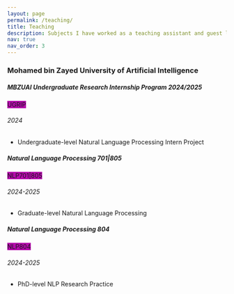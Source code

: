 ```yaml
---
layout: page
permalink: /teaching/
title: Teaching
description: Subjects I have worked as a teaching assistant and guest lecturer.
nav: true
nav_order: 3
---
```


<h3 class="mt-4">Mohamed bin Zayed University of Artificial Intelligence</h3>

<div class="card mt-3">
  <div class="p-3">
    <div class="row">
      <div class="col-sm-10">
        <h5 class="font-weight-bold">MBZUAI Undergraduate Research Internship Program 2024/2025</h5>
      </div>
      <div class="col-sm-2 text-left text-sm-right">
        <span class="badge font-weight-bold text-uppercase align-middle" style="background-color: #b509ac">
            UGRIP
        </span>
      </div>
    </div>
    <h6 class="font-italic mt-2 mt-sm-0">2024</h6>
    <ul class="card-text font-weight-light list-group list-group-flush">
      <li class="list-group-item">Undergraduate-level Natural Language Processing Intern Project</li>
    </ul>
  </div>
</div>


<div class="card mt-3">
  <div class="p-3">
    <div class="row">
      <div class="col-sm-10">
        <h5 class="font-weight-bold">Natural Language Processing 701|805</h5>
      </div>
      <div class="col-sm-2 text-left text-sm-right">
        <span class="badge font-weight-bold text-uppercase align-middle" style="background-color: #b509ac">
            NLP701|805
        </span>
      </div>
    </div>
    <h6 class="font-italic mt-2 mt-sm-0">2024-2025</h6>
    <ul class="card-text font-weight-light list-group list-group-flush">
      <li class="list-group-item">Graduate-level Natural Language Processing</li>
    </ul>
  </div>
</div>

<div class="card mt-3">
  <div class="p-3">
    <div class="row">
      <div class="col-sm-10">
        <h5 class="font-weight-bold">Natural Language Processing 804</h5>
      </div>
      <div class="col-sm-2 text-left text-sm-right">
        <span class="badge font-weight-bold text-uppercase align-middle" style="background-color: #b509ac">
            NLP804
        </span>
      </div>
    </div>
    <h6 class="font-italic mt-2 mt-sm-0">2024-2025</h6>
    <ul class="card-text font-weight-light list-group list-group-flush">
      <li class="list-group-item">PhD-level NLP Research Practice</li>
    </ul>
  </div>
</div>